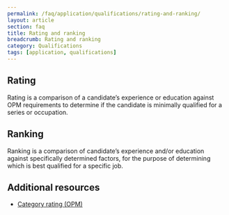 ```yaml
---
permalink: /faq/application/qualifications/rating-and-ranking/
layout: article
section: faq
title: Rating and ranking
breadcrumb: Rating and ranking
category: Qualifications
tags: [application, qualifications]
---
```


## Rating

Rating is a comparison of a candidate’s experience or education against OPM requirements to determine if the candidate is minimally qualified for a series or occupation.

## Ranking

Ranking is a comparison of candidate’s experience and/or education against specifically determined factors, for the purpose of determining which is best qualified for a specific job.

## Additional resources

* [Category rating (OPM)](https://www.opm.gov/policy-data-oversight/hiring-information/competitive-hiring/#url=Category-Rating)
